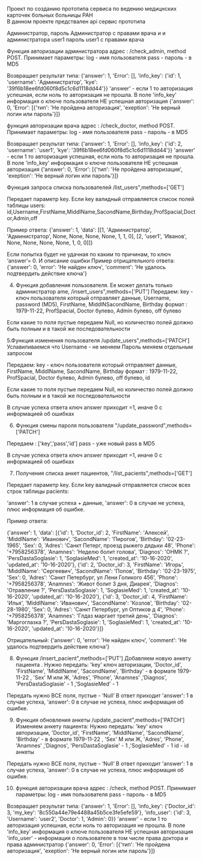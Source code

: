 Проект по созданию прототипа сервиса по  ведению медицнских карточек больных больницы РАН  
В данном проекте предствален api сервис прототипа  

Администратор, пароль Администратор с правами врача и и администратора
user1 пароль user1 с правами врача


Функция авторизации администратора
адрес : /check_admin, method POST.
Принимает параметры:
log - имя пользователя
pass - пароль - в MD5

Возвращает результат типа:
{'answer': 1, 'Error': [], 'info_key': {'id': 1, 'username': 'Администратор', 'kye': '39f6b18ee6fd060f8d5c1c6d1118dd44'}}
'answer' - если 1 то авторизация успешная, если ноль то авторизация не прошла.
В поле 'info_key' информация о ключе пользователя
НЕ успешная авторизация
{'answer': 0, 'Error': [{'тип': 'Не пройдена авторизация', 'exeption': 'Не верный логин или пароль'}]}

функция авторизации врача
адрес : /check_doctor, method POST.
Принимает параметры:
log - имя пользователя
pass - пароль - в MD5

Возвращает результат типа:
{'answer': 1, 'Error': [], 'info_key': {'id': 2, 'username': 'user1', 'kye': '39f6b18ee6fd060f8d5c1c6d1118dd44'}}
'answer' - если 1 то авторизация успешная, если ноль то авторизация не прошла.
В поле 'info_key' информация о ключе пользователя
НЕ успешная авторизация
{'answer': 0, 'Error': [{'тип': 'Не пройдена авторизация', 'exeption': 'Не верный логин или пароль'}]}

Функция запроса списка пользователей
/list_users",methods=['GET']

Передает параметр key. Если key валидный отправляется список полей таблицы users:
id,Username,FirstName,MiddlName,SacondName,Birthday,ProfSpacial,Doctor,Admin,off

Пример ответа: {'answer': 1, 'data': [[1, 'Администратор', 'Администратор', None, None, None, None, 1, 1, 0], [2, 'user1', 'Иванов', None, None, None, None, 1, 0, 0]]}

Если попытка будет не удачная по каким то причинам, то ключ ‘answer’= 0. И описание ошибки
Пример отрицательного ответа:
{'answer': 0, 'error': 'Не найден ключ', 'comment': 'Не удалось подтвердить действие ключа'}

4. Функция добавления пользователя. Ее может делать только администратор
ame,
/insert_users",methods=['PUT']
Передаем:
key - ключ пользователя который отправляет данные,
Username,
password (MD5),
FirstName,
MiddlNSacondName,
Birthday формат : 1979-11-22,
ProfSpacial,
Doctor булево,
Admin булево,
off булево

Если какие то поля пустые передаем Null, но количество полей должно быть полным и в такой же последовательности


5.Функция изменения пользователя
/update_users",methods=['PATCH']
Уславиливаемся что Username  - не меняем
Пароль меняем отдельным запросом

Передаем:
key - ключ пользователя который отправляет данные,
FirstName,
MiddlName,
SacondName,
Birthday формат : 1979-11-22,
ProfSpacial,
Doctor булево,
Admin булево,
off булево,
id

Если какие то поля пустые передаем Null, но количество полей должно быть полным и в такой же последовательности

В случае успеха ответа ключ answer приходит =1, иначе 0 с информацией об ошибках

6. Функция смены пароля пользователя
"/update_password",methods=['PATCH']

Передаем : ['key','pass','id']
pass - уже новый pass в MD5

В случае успеха ответа ключ answer приходит =1, иначе 0 с информацией об ошибках


7. Получения списка анкет пациентов,
"/list_pacients",methods=['GET']

Передает параметр key. 
Если key валидный отправляется список всех строк таблицы pacients:

'answer': 1 в случае успеха + данные, 'answer': 0 в случае не успеха, плюс информация об ошибке.

Пример ответа:

{'answer': 1, 'data': [{'id': 1, 'Doctor_id': 2, 'FirstName': 'Алексей', 'MiddlName': 'Иванович', 'SacondName': 'Пирогов', 'Birthday': '02-23-1965', 'Sex': 0, 'Adres': 'Санкт Петерг, проезд рыжего дядьки 48', 'Phone': '+7958256378', 'Anamnes': 'Неделю болит голова', 'Diagnos': 'ОНМК ?', 'PersDastaSoglasie': 1, 'SoglasieMed': 1, 'created_at': '10-16-2020', 'updated_at': '10-16-2020'}, {'id': 2, 'Doctor_id': 3, 'FirstName': 'Игорь', 'MiddlName': 'Сергеевич', 'SacondName': 'Попов', 'Birthday': '02-23-1975', 'Sex': 0, 'Adres': 'Санкт Петербург, ул  Лени Голикого 456', 'Phone': '+7958256378', 'Anamnes': 'Живот болит 3 дня, Диарея', 'Diagnos': 'Отравление ?', 'PersDastaSoglasie': 1, 'SoglasieMed': 1, 'created_at': '10-16-2020', 'updated_at': '10-16-2020'}, {'id': 3, 'Doctor_id': 4, 'FirstName': 'Илья', 'MiddlName': 'Иванович', 'SacondName': 'Козлов', 'Birthday': '02-28-1980', 'Sex': 0, 'Adres': 'Санкт Петербург, ул  Оптиков д 4', 'Phone': '+7958256378', 'Anamnes': 'Глдаз маргает третий день', 'Diagnos': 'Маргоглазка ?', 'PersDastaSoglasie': 1, 'SoglasieMed': 1, 'created_at': '10-16-2020', 'updated_at': '10-16-2020'}]}

Отрицательный:
 {'answer': 0, 'error': 'Не найден ключ', 'comment': 'Не удалось подтвердить действие ключа'}


8. Функция /insert_pacient",methods=['PUT']
Добавляем новую анкету пациента .
Нужно передать:
'key' ключ авторизации,
'Doctor_id',
'FirstName',
'MiddlName',
'SacondName',
'Birthday' - в формате 1979-11-22 ,
'Sex' М или Ж,
'Adres',
'Phone',
'Anamnes'
,'Diagnos',
'PersDastaSoglasie' - 1
,'SoglasieMed' - 1

Передать нужно ВСЕ поля, пустые - ‘Null’
В ответ приходит
'answer': 1 в случае успеха, 'answer': 0 в случае не успеха, плюс информация об ошибке.

9. Функция обновления анкеты /update_pacient",methods=['PATCH']
Изменяем анкету пациента:
Нужно передать:
'key' ключ авторизации,
'Doctor_id',
'FirstName',
'MiddlName',
'SacondName',
'Birthday' - в формате 1979-11-22 ,
'Sex' М или Ж,
'Adres',
'Phone',
'Anamnes'
,'Diagnos',
'PersDastaSoglasie' - 1
,'SoglasieMed' - 1
id - id анкеты



Передать нужно ВСЕ поля, пустые - ‘Null’
В ответ приходит
'answer': 1 в случае успеха, 'answer': 0 в случае не успеха, плюс информация об ошибке.

10. функция авторизации врача
адрес : /check, method POST.
Принимает параметры:
log - имя пользователя
pass - пароль - в MD5

Возвращает результат типа:
{'answer': 1, 'Error': [], 'info_key': {'Doctor_id': 3, 'my_key': '8c550a44e79e4488a45b5ce3fe5efe59'}, 'info_user': {'id': 3, 'Username': 'user2', 'Doctor': 1, 'Admin': 0}}
'answer' - если 1 то авторизация успешная, если ноль то авторизация не прошла.
В поле 'info_key' информация о ключе пользователя
НЕ успешная авторизация
'info_user' - информация о пользователе в том числе права доктора и права администратор
{'answer': 0, 'Error': [{'тип': 'Не пройдена авторизация', 'exeption': 'Не верный логин или пароль'}]}


